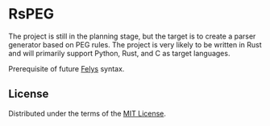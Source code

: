 # RsPEG

The project is still in the planning stage, but the target is to create a parser generator based on PEG rules. The project is very likely to be written in Rust and will primarily support Python, Rust, and C as target languages.

Prerequisite of future [Felys](https://github.com/felys-lang/felys) syntax.

## License

Distributed under the terms of the [MIT License](https://github.com/FelysNeko/rspeg/blob/main/LICENSE).
